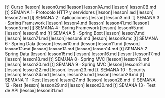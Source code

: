 [t] Curso
[lesson] lesson0.md
[lesson] lesson0A.md
[lesson] lesson0B.md
[t] SEMANA 1 · Protocolo HTTP y servidores
[lesson] lesson1.md
[lesson] lesson2.md
[t] SEMANA 2 · Aplicaciones
[lesson] lesson3.md
[t] SEMANA 3 · Spring Framework
[lesson] lesson4.md
[lesson] lesson41.md
[lesson] lesson5.md
[t] SEMANA 4 · Spring Framework
[lesson] lesson55.md
[lesson] lesson6.md
[t] SEMANA 5 · Spring Boot
[lesson] lesson7.md
[lesson] lesson71.md
[lesson] lesson8.md
[lesson] lesson9.md
[t] SEMANA 6 · Spring Data
[lesson] lesson10.md
[lesson] lesson11.md
[lesson] lesson12.md
[lesson] lesson13.md
[lesson] lesson14.md
[t] SEMANA 7 · Spring Data
[lesson] lesson15.md
[lesson] lesson16.md
[lesson] lesson17.md
[lesson] lesson18.md
[t] SEMANA 8 · Spring MVC
[lesson] lesson19.md
[lesson] lesson20.md
[t] SEMANA 9 · Spring MVC
[lesson] lesson21.md
[lesson] lesson22.md
[lesson] lesson23.md
[t] SEMANA 10 · Security
[lesson] lesson24.md
[lesson] lesson25.md
[lesson] lesson26.md
[t] SEMANA 11 · Rest
[lesson] lesson27.md
[lesson] lesson28.md
[t] SEMANA 12 · Rest
[lesson] lesson29.md
[lesson] lesson30.md
[t] SEMANA 13 · Test de API
[lesson] lesson31.md